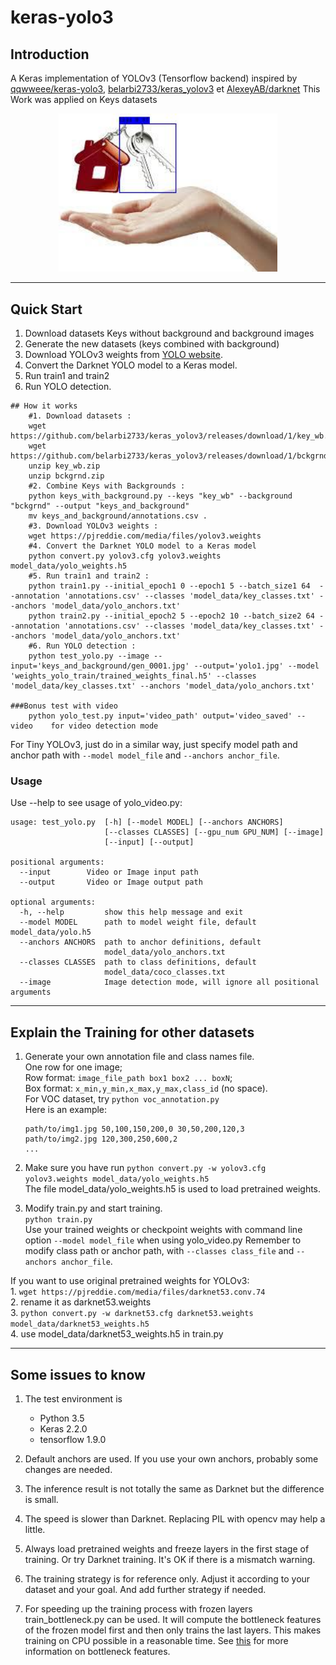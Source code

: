 # keras-yolo3



## Introduction

A Keras implementation of YOLOv3 (Tensorflow backend) inspired by [qqwweee/keras-yolo3](https://github.com/qqwweee/keras-yolo3), [belarbi2733/keras_yolov3](https://github.com/belarbi2733/keras_yolov3) et [AlexeyAB/darknet](https://github.com/AlexeyAB/darknet?files=1&fbclid=IwAR0SXGIApiAwQi56RpME1urZQyO0EAGGWHfPLCmyhA-Uoa3xlAjGIbIPBF0)
This Work was applied on Keys datasets

<p align="center">
  <img src="test.jpg" width="350" title="hover text">
</p>


---

## Quick Start
1. Download datasets Keys without background and background images
2. Generate the new datasets (keys combined with background)
3. Download YOLOv3 weights from [YOLO website](http://pjreddie.com/darknet/yolo/).
4. Convert the Darknet YOLO model to a Keras model.
5. Run train1 and train2
6. Run YOLO detection.

```
## How it works
	#1. Download datasets :
	wget https://github.com/belarbi2733/keras_yolov3/releases/download/1/key_wb.zip
	wget https://github.com/belarbi2733/keras_yolov3/releases/download/1/bckgrnd.zip
	unzip key_wb.zip
	unzip bckgrnd.zip
	#2. Combine Keys with Backgrounds :
	python keys_with_background.py --keys "key_wb" --background "bckgrnd" --output "keys_and_background"
	mv keys_and_background/annotations.csv .
	#3. Download YOLOv3 weights :
	wget https://pjreddie.com/media/files/yolov3.weights
	#4. Convert the Darknet YOLO model to a Keras model
	python convert.py yolov3.cfg yolov3.weights model_data/yolo_weights.h5
	#5. Run train1 and train2 :
	python train1.py --initial_epoch1 0 --epoch1 5 --batch_size1 64  --annotation 'annotations.csv' --classes 'model_data/key_classes.txt' --anchors 'model_data/yolo_anchors.txt' 
	python train2.py --initial_epoch2 5 --epoch2 10 --batch_size2 64 --annotation 'annotations.csv' --classes 'model_data/key_classes.txt' --anchors 'model_data/yolo_anchors.txt' 
	#6. Run YOLO detection :
	python test_yolo.py --image --input='keys_and_background/gen_0001.jpg' --output='yolo1.jpg' --model 'weights_yolo_train/trained_weights_final.h5' --classes 'model_data/key_classes.txt' --anchors 'model_data/yolo_anchors.txt'

###Bonus test with video	
	python yolo_test.py input='video_path' output='video_saved' --video    for video detection mode 
```

For Tiny YOLOv3, just do in a similar way, just specify model path and anchor path with `--model model_file` and `--anchors anchor_file`.

### Usage
Use --help to see usage of yolo_video.py:
```
usage: test_yolo.py  [-h] [--model MODEL] [--anchors ANCHORS]
                     [--classes CLASSES] [--gpu_num GPU_NUM] [--image]
                     [--input] [--output]

positional arguments:
  --input        Video or Image input path
  --output       Video or Image output path

optional arguments:
  -h, --help         show this help message and exit
  --model MODEL      path to model weight file, default model_data/yolo.h5
  --anchors ANCHORS  path to anchor definitions, default
                     model_data/yolo_anchors.txt
  --classes CLASSES  path to class definitions, default
                     model_data/coco_classes.txt
  --image            Image detection mode, will ignore all positional arguments
```
---


## Explain the Training for other datasets

1. Generate your own annotation file and class names file.  
    One row for one image;  
    Row format: `image_file_path box1 box2 ... boxN`;  
    Box format: `x_min,y_min,x_max,y_max,class_id` (no space).  
    For VOC dataset, try `python voc_annotation.py`  
    Here is an example:
    ```
    path/to/img1.jpg 50,100,150,200,0 30,50,200,120,3
    path/to/img2.jpg 120,300,250,600,2
    ...
    ```

2. Make sure you have run `python convert.py -w yolov3.cfg yolov3.weights model_data/yolo_weights.h5`  
    The file model_data/yolo_weights.h5 is used to load pretrained weights.

3. Modify train.py and start training.  
    `python train.py`  
    Use your trained weights or checkpoint weights with command line option `--model model_file` when using yolo_video.py
    Remember to modify class path or anchor path, with `--classes class_file` and `--anchors anchor_file`.

If you want to use original pretrained weights for YOLOv3:  
    1. `wget https://pjreddie.com/media/files/darknet53.conv.74`  
    2. rename it as darknet53.weights  
    3. `python convert.py -w darknet53.cfg darknet53.weights model_data/darknet53_weights.h5`  
    4. use model_data/darknet53_weights.h5 in train.py

---

## Some issues to know

1. The test environment is
    - Python 3.5
    - Keras 2.2.0
    - tensorflow 1.9.0

2. Default anchors are used. If you use your own anchors, probably some changes are needed.

3. The inference result is not totally the same as Darknet but the difference is small.

4. The speed is slower than Darknet. Replacing PIL with opencv may help a little.

5. Always load pretrained weights and freeze layers in the first stage of training. Or try Darknet training. It's OK if there is a mismatch warning.

6. The training strategy is for reference only. Adjust it according to your dataset and your goal. And add further strategy if needed.

7. For speeding up the training process with frozen layers train_bottleneck.py can be used. It will compute the bottleneck features of the frozen model first and then only trains the last layers. This makes training on CPU possible in a reasonable time. See [this](https://blog.keras.io/building-powerful-image-classification-models-using-very-little-data.html) for more information on bottleneck features.
